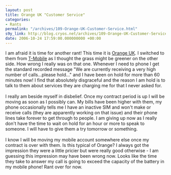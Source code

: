 ```yaml
---
layout: post
title: Orange UK "Customer Service"
categories:
- Rants
permalink: "/archives/109-Orange-UK-Customer-Service.html"
s9y_link: http://blog.cryos.net/archives/109-Orange-UK-Customer-Service.html
date: 2006-10-24 17:59:00.000000000 +00:00
---
```

I am afraid it is time for another rant! This time it is <a href="http://www.orange.co.uk/">Orange UK</a>. I switched to them from <a href="http://www.t-mobile.co.uk/">T-Mobile</a> as I thought the grass might be greener on the other side. How wrong I really was on that one. Whenever I need to phone I get the standard recorded message "We are currently receiving a very high number of calls...please hold..." and I have been on hold for more than 60 minutes now! I find that absolutely disgraceful and the reason I am hold is to talk to them about services they are charging me for that I never asked for.<br />
<br />
I really am beside myself in disbelief. Once my contract period is up I will be moving as soon as I possibly can. My bills have been higher with them, my phone occasionally tells me I have an inactive SIM and won't make or receive calls (they are apparently working on that issue) and their phone lines take forever to get through to people. I am giving up now as I really don't have the time to wait on hold for an hour or more to speak to someone. I will have to give them a try tomorrow or something.<br />
<br />
I know I will be moving my mobile account somewhere else once my contract is over with them. Is this typical of Orange? I always got the impression they were a little pricier but were really good otherwise - I am guessing this impression may have been wrong now. Looks like the time they take to answer my call is going to exceed the capacity of the battery in my mobile phone! Rant over for now.
